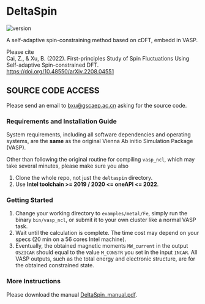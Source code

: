 # DeltaSpin

![version](https://img.shields.io/badge/version-1.0.0-blue)

A self-adaptive spin-constraining method based on cDFT, embedd in VASP.

Please cite  
Cai, Z., & Xu, B. (2022). First-principles Study of Spin Fluctuations Using Self-adaptive Spin-constrained DFT.
https://doi.org/10.48550/arXiv.2208.04551

## SOURCE CODE ACCESS
Please send an email to bxu@gscaep.ac.cn asking for the source code.

### Requirements and Installation Guide
System requirements, including all software dependencies and operating systems, are the **same** as the original Vienna Ab initio Simulation Package (VASP).

Other than following the original routine for compiling `vasp_ncl`, which may take several minutes, please make sure you also
1. Clone the whole repo, not just the `deltaspin` directory. 
2. Use **Intel toolchain >= 2019 / 2020 <= oneAPI <= 2022**.

### Getting Started
1. Change your working directory to `examples/metal/Fe`, simply run the binary `bin/vasp_ncl`, or submit it to your own cluster like a normal VASP task.
2. Wait until the calculation is complete. The time cost may depend on your specs (20 min on a 56 cores Intel machine).
3. Eventually, the obtained magnetic moments `MW_current` in the output `OSZICAR` should equal to the value `M_CONSTR` you set in the input `INCAR`. All VASP outputs, such as the total energy and electronic structure, are for the obtained constrained state.

### More Instructions
Please download the manual [DeltaSpin_manual.pdf](https://github.com/caizefeng/DeltaSpin/files/11144318/DeltaSpin_Manual.2.pdf).



